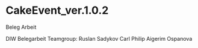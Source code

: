 CakeEvent_ver.1.0.2
===================

Beleg Arbeit

DIW Belegarbeit
Teamgroup:
Ruslan Sadykov
Carl
Philip
Aigerim Ospanova
